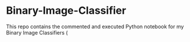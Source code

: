 # Binary-Image-Classifier
This repo contains the commented and executed Python notebook for my Binary Image Classifiers (
